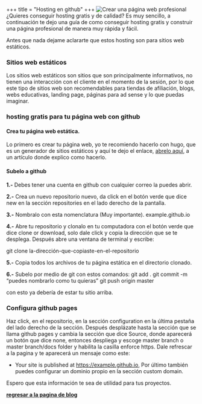 +++
title = "Hosting en github"
+++
![Crear una página web profesional](../../images/blog-2.jpg)
¿Quieres conseguir hosting gratis y de calidad? Es muy sencillo, a continuación te dejo una guía de como conseguir hosting gratis y construir una página profesional de manera muy rápida y fácil.

Antes que nada dejame aclararte que estos hosting son para sitios web estáticos.

### Sitios web estáticos

Los sitios web estáticos son sitios que son principalmente informativos, no tienen una interacción con el cliente en el momento de la sesión, por lo que este tipo de sitios web son recomendables para tiendas de afiliación, blogs, webs educativas, landing page, páginas para ad sense y lo que puedas imaginar.

### hosting gratis para tu página web con github

#### Crea tu página web estática.

Lo primero es crear tu página web, yo te recomiendo hacerlo con hugo, que es un generador de sitios estáticos y aquí te dejo el enlace, [abrelo aquí](crea-una-pagina-web-profesional), a un artículo donde explico como hacerlo.

#### Subelo a github

**1.-** Debes tener una cuenta en github con cualquier correo la puedes abrir.

**2.-** Crea un nuevo repositorio nuevo, da click en el botón verde que dice new en la sección repositories en el lado derecho de la pantalla.

**3.-** Nombralo con esta nomenclatura (Muy importante). example.github.io

**4.-** Abre tu repositorio y clonalo en tu computadora con el botón verde que dice clone or download, solo dale click y copia la dirección que se te desplega. Después abre una ventana de terminal y escribe:

git clone la-dirección-que-copiaste-en-el-repositorio

**5.-** Copia todos los archivos de tu página estática en el directorio clonado.

**6.-** Subelo por medio de git con estos comandos: git add . git commit -m “puedes nombrarlo como tu quieras” git push origin master

con esto ya debería de estar tu sitio arriba.

### Configura github pages

Haz click, en el repositorio, en la sección configuration en la última pestaña del lado derecho de la sección. Después desplázate hasta la sección que se llama github pages y cambia la sección que dice Source, donde aparecerá un botón que dice none, entonces despliega y escoge master branch o master branch/docs folder y habilita la casilla enforce https. Dale refrescar a la pagina y te aparecerá un mensaje como este:

- Your site is published at https://example.github.io, 
Por último también puedes configurar un dominio propio en la sección custom domain.

Espero que esta información te sea de utilidad para tus proyectos.

**[regresar a la pagina de blog](../../blog)**
